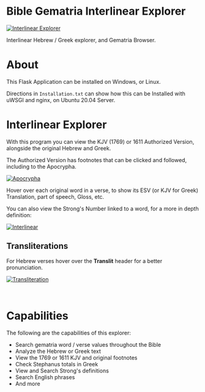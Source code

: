 # Bible Gematria Interlinear Explorer

[![Interlinear Explorer](https://user-images.githubusercontent.com/86980762/125381777-8144c500-e362-11eb-9420-6612ccacad37.png)](https://theprophetictimeline.com/explorer?reference=Genesis+1:1)

Interlinear Hebrew / Greek explorer, and Gematria Browser.

# About

This Flask Application can be installed on Windows, or Linux.

Directions in `Installation.txt` can show how this can be Installed with uWSGI and nginx, on Ubuntu 20.04 Server.

# Interlinear Explorer

With this program you can view the KJV (1769) or 1611 Authorized Version, alongside the original Hebrew and Greek.

The Authorized Version has footnotes that can be clicked and followed, including to the Apocrypha.

[![Apocrypha](https://user-images.githubusercontent.com/86980762/125387912-9b83a080-e36c-11eb-9d20-1ee286d7cfbc.png)](https://theprophetictimeline.com/explorer?reference=1+Esdras+1:1)

Hover over each original word in a verse, to show its ESV (or KJV for Greek) Translation, part of speech, Gloss, etc.

You can also view the Strong's Number linked to a word, for a more in depth definition:

[![Interlinear](https://user-images.githubusercontent.com/86980762/125389564-688edc00-e36f-11eb-8d4b-d9107ca6649d.png)](https://theprophetictimeline.com/explorer?reference=Matthew+27:29)

## Transliterations

For Hebrew verses hover over the **Translit** header for a better pronunciation.

[![Transliteration](https://user-images.githubusercontent.com/86980762/125213313-e8d61400-e27f-11eb-9772-a93b15704344.png)](https://theprophetictimeline.com/explorer?reference=Genesis+4:20)

&nbsp;

# Capabilities

The following are the capabilities of this explorer:

* Search gematria word / verse values throughout the Bible
* Analyze the Hebrew or Greek text
* View the 1769 or 1611 KJV and original footnotes
* Check Stephanus totals in Greek
* View and Search Strong's definitions
* Search English phrases
* And more
